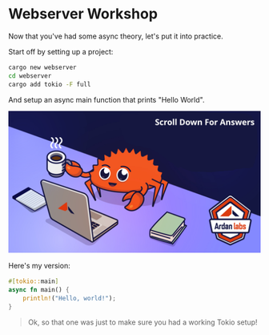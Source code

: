# Webserver Workshop

Now that you've had some async theory, let's put it into practice.

Start off by setting up a project:

```bash
cargo new webserver
cd webserver
cargo add tokio -F full
```

And setup an async main function that prints "Hello World".

![](../images/ScrollTime.png)

Here's my version:

```rust
#[tokio::main]
async fn main() {
    println!("Hello, world!");
}
```

> Ok, so that one was just to make sure you had a working Tokio setup!